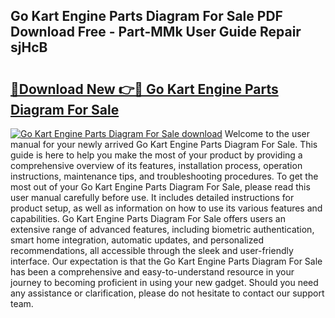 ## Go Kart Engine Parts Diagram For Sale PDF Download Free - Part-MMk User Guide Repair sjHcB

# <h2><a href="http://dfqqy3.blite.top/?on=Go+Kart+Engine+Parts+Diagram+For+Sale">🔗Download New 👉🔴 Go Kart Engine Parts Diagram For Sale</a></h2>

[![Go Kart Engine Parts Diagram For Sale download](https://i.imgur.com/lujVjoI.png)](http://dfqqy3.blite.top/?on=Go+Kart+Engine+Parts+Diagram+For+Sale)
Welcome to the user manual for your newly arrived Go Kart Engine Parts Diagram For Sale. This guide is here to help you make the most of your product by providing a comprehensive overview of its features, installation process, operation instructions, maintenance tips, and troubleshooting procedures. To get the most out of your Go Kart Engine Parts Diagram For Sale, please read this user manual carefully before use. It includes detailed instructions for product setup, as well as information on how to use its various features and capabilities. Go Kart Engine Parts Diagram For Sale offers users an extensive range of advanced features, including biometric authentication, smart home integration, automatic updates, and personalized recommendations, all accessible through the sleek and user-friendly interface. Our expectation is that the Go Kart Engine Parts Diagram For Sale has been a comprehensive and easy-to-understand resource in your journey to becoming proficient in using your new gadget. Should you need any assistance or clarification, please do not hesitate to contact our support team.
